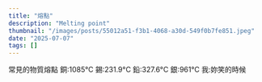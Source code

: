 ```yaml
---
title: "熔點"
description: "Melting point"
thumbnail: "/images/posts/55012a51-f3b1-4068-a30d-549f0b7fe851.jpeg"
date: "2025-07-07"
tags: []
---
```


常見的物質熔點
銅:1085°C
錫:231.9°C
鉛:327.6°C
銀:961°C
我:妳笑的時候

